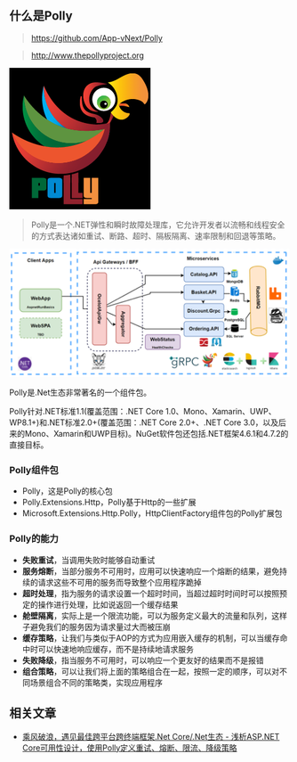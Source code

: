## 什么是Polly

> https://github.com/App-vNext/Polly

> http://www.thepollyproject.org

![](/Assets/2022-10-23-00-51-44.png)

> Polly是一个.NET弹性和瞬时故障处理库，它允许开发者以流畅和线程安全的方式表达诸如重试、断路、超时、隔板隔离、速率限制和回退等策略。

![](/Assets/2022-10-23-00-51-53.png)

Polly是.Net生态非常著名的一个组件包。

Polly针对.NET标准1.1(覆盖范围：.NET Core 1.0、Mono、Xamarin、UWP、WP8.1+)和.NET标准2.0+(覆盖范围：.NET Core 2.0+、.NET Core 3.0，以及后来的Mono、Xamarin和UWP目标)。NuGet软件包还包括.NET框架4.6.1和4.7.2的直接目标。

### Polly组件包

- Polly，这是Polly的核心包
- Polly.Extensions.Http，Polly基于Http的一些扩展
- Microsoft.Extensions.Http.Polly，HttpClientFactory组件包的Polly扩展包

### Polly的能力

- **失败重试**，当调用失败时能够自动重试
- **服务熔断**，当部分服务不可用时，应用可以快速响应一个熔断的结果，避免持续的请求这些不可用的服务而导致整个应用程序跪掉
- **超时处理**，指为服务的请求设置一个超时时间，当超过超时时间时可以按照预定的操作进行处理，比如说返回一个缓存结果
- **舱壁隔离**，实际上是一个限流功能，可以为服务定义最大的流量和队列，这样子避免我们的服务因为请求量过大而被压崩
- **缓存策略**，让我们与类似于AOP的方式为应用嵌入缓存的机制，可以当缓存命中时可以快速地响应缓存，而不是持续地请求服务
- **失败降级**，指当服务不可用时，可以响应一个更友好的结果而不是报错
- **组合策略**，可以让我们将上面的策略组合在一起，按照一定的顺序，可以对不同场景组合不同的策略类，实现应用程序

## 相关文章

* [乘风破浪，遇见最佳跨平台跨终端框架.Net Core/.Net生态 - 浅析ASP.NET Core可用性设计，使用Polly定义重试、熔断、限流、降级策略](https://www.cnblogs.com/taylorshi/p/16817461.html)
